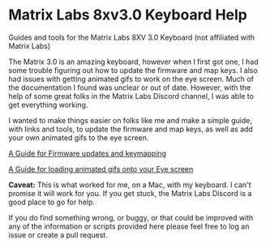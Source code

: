 # Matrix Labs 8xv3.0 Keyboard Help
Guides and tools for the Matrix Labs 8XV 3.0 Keyboard (not affiliated with Matrix Labs)

The Matrix 3.0 is an amazing keyboard, however when I first got one, I had some trouble figuring out how to update the firmware and map keys.  I also had issues with getting animated gifs to work on the eye screen.  Much of the documentation I found was unclear or out of date.  However, with the help of some great folks in the Matrix Labs Discord channel, I was able to get everything working.  

I wanted to make things easier on folks like me and make a simple guide, with links and tools, to update the firmware and map keys, as well as add your own animated gifs to the eye screen.

[A Guide for Firmware updates and keymapping](UPDATE.md)

[A Guide for loading animated gifs onto your Eye screen](SCREEN.md)


**Caveat:** This is what worked for me, on a Mac, with my keyboard.  I can't promise it will work for you.  If you get stuck, the Matrix Labs Discord is a good place to go for help.

If you do find something wrong, or buggy, or that could be improved with any of the information or scripts provided here please feel free to log an issue or create a pull request.  
